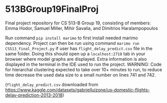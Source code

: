 # 513BGroup19FinalProj
Final project repository for CS 513-B Group 19, consisting of members: Emma Hodor, Samuel Miller, Mihir Savalia, and Dimitrios Haralampopoulos

Run command ```pip install marimo``` to first install needed marimo dependency. Project can then be run using command ```marimo run CS513_Final_Project.py``` if user has ```flight_delay_predict.csv``` file in the same folder. Doing this should open up a ```localhost:2718``` tab in your browser where model graphs are displayed. Extra information is also displayed in the terminal in the IDE used to run the project. 
WARNING: Code for hierarchal clustering expected to take over 10+ minutes to run, to reduce time decrease the used data size to a small number on lines 741 and 742.

(```flight_delay_predict.csv``` downloaded from https://www.kaggle.com/datasets/gabrielluizone/us-domestic-flights-delay-prediction-2013-2018)
